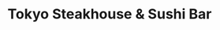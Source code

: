 ---
layout: place
title: "Tokyo Steakhouse & Sushi Bar"
permalink: /new-mexico/hobbs/tokyo-steakhouse-sushi-bar.html
stateAbbr: NM
stateName: New Mexico
cityName: Hobbs
seo:
  name: "Tokyo Steakhouse & Sushi Bar"
  type: Restaurant
  links: null
description: "Tokyo Steakhouse & Sushi Bar serves delicious sushi in Hobbs, New Mexico. Try fresh Japanese dishes for a great dining experience. "
place_id: ChIJVwuLeRqV_IYRJQ6pdmDfKdg
photos:
  - name: >-
      places/ChIJVwuLeRqV_IYRJQ6pdmDfKdg/photos/AeeoHcIlulGklMYBWUxtL6AyIFB1C-welfm3j_249OlXNowqOEd_LdwrGdTuzIzW6vV8Vg1rRyZOGb3-rmj20efk6bEWRlocLPA5HD90Pz59VcvAUFSFtt8AjfvQ8ki5EGkqRcr4Atj7RnAeTPfP6T95mJy0G2Bv7GzOz1yNHxVWFViOCeG0ZCPgETB_x7N5KLcJ4qoDlg_CG-cIJB4sOyIra1nRZyShvU_W5lo0gcQhD_5yD1T4M5tj_Xir32hQL9AdeR5HpD7zH5tJgayqsJCp6QdzYW1lqvMcQ6wA2-iArkXNlmPTpgNdZvCZS7tQwSHPCpnLcJHlMXQDHLQTBv1L-bzTYbwXIYroIqzYzJBoy2ztt7G3f3KXtqHdropkXlm4zkjLmXqTvYVgVnFzvfQ8715WzV6GJXNlVZUBa6yjlfvwag
    widthPx: 1536
    heightPx: 2048
    authorAttributions:
      - displayName: H. FergMT
        uri: https://maps.google.com/maps/contrib/107747773412007902145
        photoUri: >-
          https://lh3.googleusercontent.com/a-/ALV-UjUjk3ee22Ze-XvWJREjHtpC2YrKvs0bovb-_FffliZUF9BCiejDiQ=s100-p-k-no-mo
    flagContentUri: >-
      https://www.google.com/local/imagery/report/?cb_client=maps_api_places.places_api&image_key=!1e10!2sCIHM0ogKEICAgID-k7e1Bg&hl=en-US
    googleMapsUri: >-
      https://www.google.com/maps/place//data=!3m4!1e2!3m2!1sCIHM0ogKEICAgID-k7e1Bg!2e10!4m2!3m1!1s0x86fc951a798b0b57:0xd829df6076a90e25
  - name: >-
      places/ChIJVwuLeRqV_IYRJQ6pdmDfKdg/photos/AeeoHcImBsWu5DBeyg9QpLRzPamLXId1ynEhl9Nx87dak3f5iyR9Y70W7UiYhSsWZCtvT5XF0b0YrlYD2U8uSB6BgTw7RnQ4BthXEU1zCnddud0Hat6pHTOj4TtzWIw2LGt18TTzZ-DowcIK8VE3ZMeuRz0TElnZdMLdch6CQAnie8Wk7SqB1-S_tjrgMhMJjXPY1ZgfOz48dAXIVS6ImJidhdLpaO3bB7SH54YTise4Dsj1bl68eBBRhqCy8jz9nndpGiX0NipPS9NSf5OhD5MPWUBYFGK2f_PAPJHqA5Ig9c5xqtLeLAlHgbVo5mHkde7tFFIXpKQqRKetGFAEBum9c8qrQWG62UzC-qe8qbKNHrdqgG_Y-LpDS9IMU7c0pIA6vWm8wYXmxpOl0fYqK0jctGJRu9o8HWnOEf0L8t4HDQ
    widthPx: 4000
    heightPx: 1848
    authorAttributions:
      - displayName: Kelly Ballew
        uri: https://maps.google.com/maps/contrib/111050010787568986598
        photoUri: >-
          https://lh3.googleusercontent.com/a/ACg8ocLOEn60FDKYNRp-m0gV8uLdR-nMFr5zDeSSViYawEkdByeKPw=s100-p-k-no-mo
    flagContentUri: >-
      https://www.google.com/local/imagery/report/?cb_client=maps_api_places.places_api&image_key=!1e10!2sCIHM0ogKEICAgICT0dHRdg&hl=en-US
    googleMapsUri: >-
      https://www.google.com/maps/place//data=!3m4!1e2!3m2!1sCIHM0ogKEICAgICT0dHRdg!2e10!4m2!3m1!1s0x86fc951a798b0b57:0xd829df6076a90e25
  - name: >-
      places/ChIJVwuLeRqV_IYRJQ6pdmDfKdg/photos/AeeoHcK5zzy4KPj3wVQoo_vM3s3vJPND3PaFvfHBiIrS2VBBeLJmxAKf653_Aud3piL960HeKTx3-IUQuNuhY2r6XPXJnH_zoxmRURq5UVOOgEuZa5k8VpMsxplwHaKxi4wynNPKtMua8Xnlx1MYLBUjl4VUKTo0IdMTJPUdgd1NYZLzHaB_j8CJbHaMZntq_Ej6hocOxlqBnY2zbah_v1wazrbXaontvE8GTwZMeajKSVjDhG7SO-Y-qagQhIY9v3sHA3FyVk692bjBjBugMznpuXyDJPz5XtiFIaOOkvMKythNNwb-HZz8oAcIHpg7ZRuh1it_1Wx14w2E2qcNWMi7wN8hpajRDOtWW0PP6wrFA9KMc9XLEYAQP-m4vVovyH6GLG1e7WwGlc9SZGUnH5hrQqynQHPHhZl1tK5cKd38sS2gLb7D
    widthPx: 4000
    heightPx: 2252
    authorAttributions:
      - displayName: Guillermo Rempel (Memo)
        uri: https://maps.google.com/maps/contrib/112647322966479132937
        photoUri: >-
          https://lh3.googleusercontent.com/a-/ALV-UjUEPtryO7EA4kCkLk1tkXSd_iTFKlLngyNGCR5neT1VobP7ovBKEw=s100-p-k-no-mo
    flagContentUri: >-
      https://www.google.com/local/imagery/report/?cb_client=maps_api_places.places_api&image_key=!1e10!2sCIHM0ogKEICAgICZ-MHl7QE&hl=en-US
    googleMapsUri: >-
      https://www.google.com/maps/place//data=!3m4!1e2!3m2!1sCIHM0ogKEICAgICZ-MHl7QE!2e10!4m2!3m1!1s0x86fc951a798b0b57:0xd829df6076a90e25
  - name: >-
      places/ChIJVwuLeRqV_IYRJQ6pdmDfKdg/photos/AeeoHcKRtr438QIZG_Ekkgi44ojDJ4ye4U5D9XOc9Masc-QWrJOajHzvEBUbSVBXt9eLwo46YiyJ029Xo7A_vCI0nVmZjI7LG4R6s2fvqFM4_dW3vYe9eMWFSDs7a9Gm8eGdezf68fX6GRzyhNpyqRxRLHc3qtgZnsQ0hXgZzv96GA08EgDXsuUG7cfGpxG7vlCf8jEOUjBtE-KUxieiuCMTMnRhNNsIH_jy2M0zjuFwlSncWni03eIFPqRzzJSxHaEhzL-d1OXu3O74cPLr8rtqFEfKrkUyaNVoZ0PVt2gdSHEOV8qPdSIsPv_YYkk23056X0BBN9PP_UPkLP3PVOWAyGJIgLImZvRA5kRqfMlMZi5CiKo2vzErEJEMGB5rm-WGUn3xHRapxJm2TAg9Yvyu87hf-B6dp5tcuHtoWM8V48Vv0A
    widthPx: 4032
    heightPx: 3024
    authorAttributions:
      - displayName: Jake Bleu (Bleu)
        uri: https://maps.google.com/maps/contrib/110415047789015960967
        photoUri: >-
          https://lh3.googleusercontent.com/a-/ALV-UjXFbTDzIub3o6USxQvxqpFvJEW_yRyuKMYLW-qhLggbWl9iUAnD=s100-p-k-no-mo
    flagContentUri: >-
      https://www.google.com/local/imagery/report/?cb_client=maps_api_places.places_api&image_key=!1e10!2sCIHM0ogKEICAgIDK1_-lEw&hl=en-US
    googleMapsUri: >-
      https://www.google.com/maps/place//data=!3m4!1e2!3m2!1sCIHM0ogKEICAgIDK1_-lEw!2e10!4m2!3m1!1s0x86fc951a798b0b57:0xd829df6076a90e25
  - name: >-
      places/ChIJVwuLeRqV_IYRJQ6pdmDfKdg/photos/AeeoHcL8lX5PLJbshH5WgiINcmEg2smynjwXxw-pLwM6uJimRpSk5kQXdLjeXhJLZ7u7V5EnRpFP_8ojoLsOtCSw8N1ickMvrtbwAfCXin468mX3F6vjr2H_XawLCWa97v-82ua1tdEnxjJMdDitBZXyC6bQSb8rTlwlsRgCvxLZUAwfUsGQP4qalsEuDGzc9Fikt4-wA1suvyiKrYLbe6QktNuISsgQ4sqdArnPLnzogkuDUeyDaX0y6kmh0bYX3Myak2HlDZdg1iqLcLRdG_cyWxD7TFBS4JYFu9HQLMZC5X4elOtt_FSrwOBWBxvg0Uai-KBu6Ye0jmQZ1k2NjP6yurC3PO8Z99htaQiNU1cSbAvdZKLVu0T5vZMQQRx6jJASsincCIyZmnGMWG1frOuMnzPplM_jRkX8_-vAGLfj9GgquL01
    widthPx: 4032
    heightPx: 3024
    authorAttributions:
      - displayName: PinkLifeBiz
        uri: https://maps.google.com/maps/contrib/111913974771862364271
        photoUri: >-
          https://lh3.googleusercontent.com/a-/ALV-UjVXUFpiskMIkeRv-wE8KMq6nw7Cg7Hn5ZDOlyqVOdWLYox7Jzu1=s100-p-k-no-mo
    flagContentUri: >-
      https://www.google.com/local/imagery/report/?cb_client=maps_api_places.places_api&image_key=!1e10!2sCIHM0ogKEICAgIDXwP-f3wE&hl=en-US
    googleMapsUri: >-
      https://www.google.com/maps/place//data=!3m4!1e2!3m2!1sCIHM0ogKEICAgIDXwP-f3wE!2e10!4m2!3m1!1s0x86fc951a798b0b57:0xd829df6076a90e25
  - name: >-
      places/ChIJVwuLeRqV_IYRJQ6pdmDfKdg/photos/AeeoHcJfPWB3386u-fwgnCpjKQqb6PshhaozkX8BHxBUsaoLQJBxx5EEuu2PPfp7qztySUrivjXc5MwCsNTPgwiOO4gwN_OX4k92Z5NunYZwUEoGqtAyZYhKpowWqQ4X4MZHX6BWavgve4DJGfE6acgqi0Ad8qoAMdGtC5pRXlXze60UXkSSR7tv3idZhILHWGitJFEvJjbD9kv0spLMxrcEnrVBX4VDERMWdunOhpbCgRjqT8kbn9Dwqn3F0-xby5_MzPgXy_yHM7uuQvbPIMxGn6UP3gEh2KE1n3MbQtbNIJBOS2_GKstmTizVh2Y5Tx9DCT9vZzCYWxGuPWoxHJXC0cIzdKfw5MpH0YvNg3p4iC9g-NxdGlZO_dIAG7KCeKfDdvKsxiaROHblaLF1dcVFcr84nZaqrOEh0ruHg-K3TUkq4Q
    widthPx: 1170
    heightPx: 1584
    authorAttributions:
      - displayName: Trey L
        uri: https://maps.google.com/maps/contrib/115439283526876095133
        photoUri: >-
          https://lh3.googleusercontent.com/a-/ALV-UjVlLLWFpE6MCkTYiH-nFUtDPJZvmilBTZLOtQ-MQbJc609oXAes=s100-p-k-no-mo
    flagContentUri: >-
      https://www.google.com/local/imagery/report/?cb_client=maps_api_places.places_api&image_key=!1e10!2sCIHM0ogKEICAgICnhN_zPA&hl=en-US
    googleMapsUri: >-
      https://www.google.com/maps/place//data=!3m4!1e2!3m2!1sCIHM0ogKEICAgICnhN_zPA!2e10!4m2!3m1!1s0x86fc951a798b0b57:0xd829df6076a90e25
  - name: >-
      places/ChIJVwuLeRqV_IYRJQ6pdmDfKdg/photos/AeeoHcJbl9kdYzB5e3RFJXWnMddEawVCsE99Qfv1PecVy4AXie_F7trZkjKs239t1QBT_BJkOuT4xaEwjFBh_cIw0bR5tntJccJ5c-LfsvnwgvJMime5vsOtI9vvguh8nikrCpAhuXsHw1mdv9hlc_rMx0jOZU-U7xz4OTt6Y5D5BkcMYzZ93KRz2g9jCa7D0yPlg6shvYV-9KFV_epl7LQmXfi4k8dfz6iEq9Wct5IlX1LBv8m__l3xWrkOrXpBCxzoBwUPfv4F1Y049g2Rei2Sxn4wgd9dDcm0GU5q9NIMSroONFQmMqUcpq6JJxLXn_-5aPWXNgSYwlAJSK9VSIaIo19lcevHDCM35ikJWHviux4mGHS_rZkY1KtxV_U5ABi7dM7A-LgxI8zVVF2WpJu-ut2cw7WPTv5BlPvItbvuSVfDSAk
    widthPx: 3024
    heightPx: 4032
    authorAttributions:
      - displayName: Joy Applewhite
        uri: https://maps.google.com/maps/contrib/117427192856395490534
        photoUri: >-
          https://lh3.googleusercontent.com/a-/ALV-UjUTsBux63j9W54mmtyCY4jhaHKb-la82sDBCH6mBnRkfT-kS8d4=s100-p-k-no-mo
    flagContentUri: >-
      https://www.google.com/local/imagery/report/?cb_client=maps_api_places.places_api&image_key=!1e10!2sCIHM0ogKEICAgIDDx7i_rQE&hl=en-US
    googleMapsUri: >-
      https://www.google.com/maps/place//data=!3m4!1e2!3m2!1sCIHM0ogKEICAgIDDx7i_rQE!2e10!4m2!3m1!1s0x86fc951a798b0b57:0xd829df6076a90e25
  - name: >-
      places/ChIJVwuLeRqV_IYRJQ6pdmDfKdg/photos/AeeoHcIGceJAO_Tg7Z7v7lKmSvzAc2cz3eE2t19dTDyEGoIYFZ6_y7N2ZQOq-qGWGGgHtinXp0DxiMPjBLw99E_ZivGAyl3nS3UelhEjBrgc2FldbN4YtEeW2IgYwoNGYwozL3nkaSA6H7IfyYFRcXHeugUIH_90QYST_W8aofnpfSl-sdevuLL1uL5DHF3N3HN4VeoeEPJLOrAkLg2l-ArYlWJjML29BTLKy0ntFhy6IqO_0fxS2VAhfydJSO9kgCYq3nnI4S4R0k5_4I9H9h2-BcCYRCp0iiKgXZSCuLmsO2gBn-exrdcvHgG-RMQKkL4v6GHv2RibE6JMbVBpoQ0cY0o22aWIFy2_r2nZoNLwZPw0KFI234lrBPmPu9c1Q3FqlPY3gtCiqu_ksz56Qhst2Lg2IRCRwWacxCugLunQlTU
    widthPx: 3024
    heightPx: 4032
    authorAttributions:
      - displayName: Jake Bleu (Bleu)
        uri: https://maps.google.com/maps/contrib/110415047789015960967
        photoUri: >-
          https://lh3.googleusercontent.com/a-/ALV-UjXFbTDzIub3o6USxQvxqpFvJEW_yRyuKMYLW-qhLggbWl9iUAnD=s100-p-k-no-mo
    flagContentUri: >-
      https://www.google.com/local/imagery/report/?cb_client=maps_api_places.places_api&image_key=!1e10!2sCIHM0ogKEICAgIDK1_-lAw&hl=en-US
    googleMapsUri: >-
      https://www.google.com/maps/place//data=!3m4!1e2!3m2!1sCIHM0ogKEICAgIDK1_-lAw!2e10!4m2!3m1!1s0x86fc951a798b0b57:0xd829df6076a90e25
  - name: >-
      places/ChIJVwuLeRqV_IYRJQ6pdmDfKdg/photos/AeeoHcJha-1uoP5aikdA4xGFGMdedbLmRQeXYjzRIqdnUIWViJm-uYdmCYBUX3SK8BNkw_xlwcHMHfEXW2TMIEbHVXej5KeIAXWnZfljwXdiN3jleJQwsQO82jDv27kacpdicGWey9DV5rvUVbsJh1fCRUTbirmlWxhkMcLCDwITiK8Si3jLXi7StGX-FVusfiH1UE25tykfortmaUn1SfYhlbxx6A86zVPod7dX1_Oo0iFRSdclmJFUluwBTQBDeTawjAyjHKXcTzh_rkoxDqTf8iU-m7lSzONJpWd101saz6R9lJjA2IOVXlYw3qYnALWiT8KmBJNnc3Wy8yd4pS4ffjL0rDbq3eChVq2cpllWwnFaddbUD5krqioQZZbtKJIc-SRCSVom2PJMGiM95aFO1kmFvluvUKBG8mGxeia6h3Q
    widthPx: 4608
    heightPx: 2184
    authorAttributions:
      - displayName: Jessica Lance
        uri: https://maps.google.com/maps/contrib/114218016722673879857
        photoUri: >-
          https://lh3.googleusercontent.com/a-/ALV-UjU-W3_IxRy4HIdrgvMMhh88aEJTzJ8EhZ_pGFls-gwXoal_2n0RVw=s100-p-k-no-mo
    flagContentUri: >-
      https://www.google.com/local/imagery/report/?cb_client=maps_api_places.places_api&image_key=!1e10!2sCIHM0ogKEICAgICe-JnbOg&hl=en-US
    googleMapsUri: >-
      https://www.google.com/maps/place//data=!3m4!1e2!3m2!1sCIHM0ogKEICAgICe-JnbOg!2e10!4m2!3m1!1s0x86fc951a798b0b57:0xd829df6076a90e25
  - name: >-
      places/ChIJVwuLeRqV_IYRJQ6pdmDfKdg/photos/AeeoHcLID3RctBgwRHWzDvmwgW8NdO3MTX43kjHe38vypIaXF-XAuEgHT3eRfJ2cQ6D2mg-TtpWJl_sRmUVzOF2g9qaRfQynBlgLmKfdjkZcqnqmKA8uWmqyix2LPBF8Ok6GM7MvXAsYvhLFhv-a1qP-yqSoWkbXLsYXyPa7tfs8K1H3S7zX9gil6SpyZ5vH3K63uMf5q0Xd4NrbinUAYxCJDjjdaW2WCv2yEEvu7Du0-OFPDXVRakU1AmeF6IG1fM9lR39mVJ-VISgE0rExmh93xRIjXxmCzFBAo0ILJXz32Z-8pY_Svb4UccaGcOfTsdvNCaAwU5Q1yQWljma77mylV78oqWPcebanAANwUHHreEgjA8hCpGuImZVT3RG3FjVVj2h5Xq_OD7lQu3q2nN7spOluZ3HFiCp0nxdhVGXCwiVVk9Q
    widthPx: 3275
    heightPx: 2091
    authorAttributions:
      - displayName: Melissa Fry Beasley
        uri: https://maps.google.com/maps/contrib/100914801597985306068
        photoUri: >-
          https://lh3.googleusercontent.com/a-/ALV-UjWoQNIu_NoHeXtHfmbEYFZErEBop_Ga7XB2JxdW1uUhKrQiXPIn9Q=s100-p-k-no-mo
    flagContentUri: >-
      https://www.google.com/local/imagery/report/?cb_client=maps_api_places.places_api&image_key=!1e10!2sCIHM0ogKEICAgICG0pKOpwE&hl=en-US
    googleMapsUri: >-
      https://www.google.com/maps/place//data=!3m4!1e2!3m2!1sCIHM0ogKEICAgICG0pKOpwE!2e10!4m2!3m1!1s0x86fc951a798b0b57:0xd829df6076a90e25
address: 915 E Bender Blvd, Hobbs, NM 88240, USA
street: 915 E Bender Blvd
city: Hobbs
state: NM
zip: '88240'
country: USA
neighborhood: null
latitude: '32.724672'
longitude: '-103.125726'
accessibility_options:
  wheelchairAccessibleParking: true
  wheelchairAccessibleEntrance: true
  wheelchairAccessibleRestroom: true
  wheelchairAccessibleSeating: true
business_status: OPERATIONAL
name: Tokyo Steakhouse & Sushi Bar
google_maps_links:
  directionsUri: >-
    https://www.google.com/maps/dir//''/data=!4m7!4m6!1m1!4e2!1m2!1m1!1s0x86fc951a798b0b57:0xd829df6076a90e25!3e0
  placeUri: https://maps.google.com/?cid=15576226391638216229
  writeAReviewUri: >-
    https://www.google.com/maps/place//data=!4m3!3m2!1s0x86fc951a798b0b57:0xd829df6076a90e25!12e1
  reviewsUri: >-
    https://www.google.com/maps/place//data=!4m4!3m3!1s0x86fc951a798b0b57:0xd829df6076a90e25!9m1!1b1
  photosUri: >-
    https://www.google.com/maps/place//data=!4m3!3m2!1s0x86fc951a798b0b57:0xd829df6076a90e25!10e5
primary_type: Restaurant
opening_hours:
  regular: null
  current: null
secondary_opening_hours:
  regular:
    weekdayDescriptions: null
    type: null
  current:
    weekdayDescriptions: null
    type: null
phone: null
price_level: null
price_range: null
rating: null
rating_count: 0
website: null
reviews: null
parking_options: null
payment_options: null
allow_dogs: null
curbside_pickup: null
delivery: null
dine_in: null
good_for_children: null
good_for_groups: null
good_for_sports: null
live_music: null
menu_for_children: null
outdoor_seating: null
reservable: null
restroom: null
serves_beer: null
serves_breakfast: null
serves_brunch: null
serves_cocktails: null
serves_coffee: null
serves_dinner: null
serves_dessert: null
serves_lunch: null
serves_vegetarian_food: null
serves_wine: null
takeout: null
update_category: essentials
summary: null

---